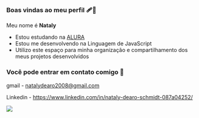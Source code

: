 ### Boas vindas ao meu perfil 🩹🖤

Meu nome é **Nataly**

- Estou estudando na [ALURA](https://www.alura.com.br)
- Estou me desenvolvendo na Linguagem de JavaScript
- Utilizo este espaço para minha organização e compartilhamento dos meus projetos desenvolvidos

### Você pode entrar em contato comigo 📧

gmail - natalydearo2008@gmail.com

Linkedin - https://www.linkedin.com/in/nataly-dearo-schmidt-087a04252/

![](https://media.tenor.com/i1tN3J_smWUAAAAi/aesthetic.gif)
